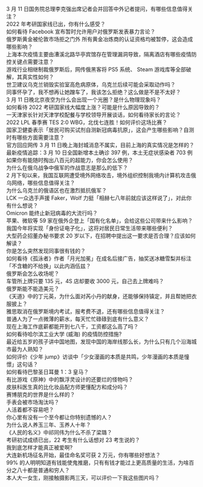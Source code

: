 3 月 11 日国务院总理李克强出席记者会并回答中外记者提问，有哪些信息值得关注？  
2022 年考研国家线已出，你有什么感受？  
如何看待 Facebook 宣布暂时允许用户对俄罗斯发表暴力言论？  
俄罗斯黄金被伦敦市场拒之门外 所有黄金冶炼商的认证资格均被暂停，这会造成哪些影响？  
上海本次疫情主要由漕溪北路华亭宾馆存在管理漏洞导致，隔离酒店有哪些疫情防控关键点需要注意？  
游戏行业相继制裁俄罗斯后，网传俄黑客将 PS5 系统、 Steam 游戏库等全部破解，其真实性如何？  
世卫建议乌克兰销毁实验室高危病原体，乌克兰后续可能会采取动作吗？  
同事怀孕了，我不想再让她蹭车了，我该怎么拒绝？这么做是不是不太好？  
3 月 11 日晚北京夜空为什么会出现一个光圈？是什么物理现象吗？  
如何看待 2022 考研国家线大幅度上涨？可能是什么原因导致的？  
一天津家长针对天津学校配餐与学校领导开展谈话，如何看待家长的言论？  
2022 LPL 春季赛 TES 2:0 WBG，北伐七连胜！如何评价这场比赛？  
国家卫健委表示「居民可购买试剂自测新冠病毒抗原」，这会产生哪些影响？自测时有哪些方面需要注意？  
官方回应网传 3 月 11 日晚上海封城消息不属实，目前上海的真实情况是怎样的？  
最新疫情追踪：3 月 10 日全国新增本土确诊 397 例，本土无症状感染者 703 例  
如果你有能随时掏出八百元的超能力，你会怎么使用？  
为什么在俄乌战争中俄军的作战意志是那么的低下？  
2 月下旬以来，我国互联网遭受境外网络攻击，境外组织控制我境内计算机攻击俄乌网络，哪些信息值得关注？  
为什么乌克兰的俄语区也在激烈抵抗俄军？  
LCK 一众选手声援 Faker，Wolf 力挺「相赫七八年前就应该这样说了」，对此你有什么想说？  
Omicron 能终止新冠病毒的大流行吗？  
苹果、微软等 59 家在俄外企登上「国有化名单」，会给这些公司带来什么影响？  
我国今年将实现「身份证电子化」，这将对居民日常生活带来哪些便利？  
大型药企招董办秘书要求 20 岁以下，在招聘中提出这一要求是否合理？应该如何解读？  
你是怎么突然发现同事很有钱的？  
如何看待《孤泳者》作者「月光加冕」在成名后接广告，抽奖送冰糖雪梨并标注「不含糖的不给换」以此内涵伍兹？  
俄罗斯会怎么收场呢？  
车管所上牌只要 135 元，4S 店却要收 3000 元，自己去上牌难吗？  
俄罗斯能不能造美元？  
《天道》中的丁元英，为什么面对芮小丹的献身，还能够保持镇定，并且帮她把衣服披上？  
雅思取消在俄罗斯境内考试，报考费不退，还有哪些信息值得关注？  
普通人为了一点微薄的薪水，每天忙忙碌碌到底有什么意义？  
现在上海工作底薪都能开到七八千，工资都这么高了吗？  
如何看待哈尔滨工业大学 (威海) 的疫情防控措施?  
最近给五岁的孩子讲中国地图，发现中国的海岸线那么长，为什么只有几个沿海城市最为人熟知？  
如何评价《少年 jump》访谈中「少女漫画的本质是共鸣，少年漫画的本质是憧憬」这句话？  
如何看待巴黎圣日耳曼 1：3 皇马？  
有比游戏《原神》中的飘浮灵设计的还要烂的怪物吗？  
皮肤科医生真的比化妆品配方师更懂配方和成分吗？  
赛博朋克的世界是什么样的？  
手表会被市场淘汰吗？  
人活着都不容易吧？  
你心里有没有一个至今都让你特别遗憾的人？  
为什么说人养玉三年、玉养人十年？  
《人民的名义》中祁同伟为什么不杀了梁璐？  
考研初试成绩已出，22 考生有什么话想对 23 考生说的？  
我到底怎样才能真正被爱啊?  
大连新机场征名开始，最佳命名奖可获 2 万元，你有哪些好想法？  
99% 的人明明知道有钱能使鬼推磨，只有有钱才能过上更高质量的生活，为啥百分之八十都是普通和穷人？  
本人大一女生，刚接触摄影两三天，可以评价一下我这些图片吗？  

